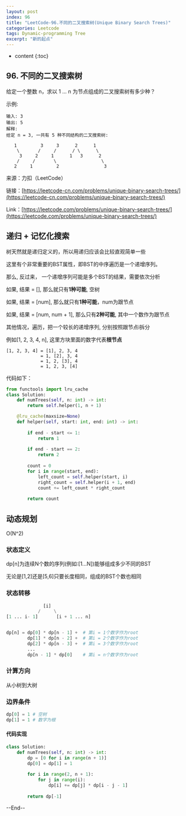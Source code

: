 ```yaml
---
layout: post
index: 96
title: "LeetCode-96.不同的二叉搜索树(Unique Binary Search Trees)"
categories: Leetcode
tags: Dynamic-programming Tree
excerpt: "新的起点"
---
```


* content
{:toc}

## 96. 不同的二叉搜索树

给定一个整数 n，求以 1 ... n 为节点组成的二叉搜索树有多少种？

示例:

```
输入: 3
输出: 5
解释:
给定 n = 3, 一共有 5 种不同结构的二叉搜索树:

   1         3     3      2      1
    \       /     /      / \      \
     3     2     1      1   3      2
    /     /       \                 \
   2     1         2                 3
```

来源：力扣（LeetCode）

链接：[https://leetcode-cn.com/problems/unique-binary-search-trees/](https://leetcode-cn.com/problems/unique-binary-search-trees/)

Link：[https://leetcode.com/problems/unique-binary-search-trees/](https://leetcode.com/problems/unique-binary-search-trees/)


## 递归 + 记忆化搜索

树天然就是递归定义的，所以用递归应该会比较直观简单一些

这里有个非常重要的BST属性，即BST的中序遍历是一个递增序列。

那么, 反过来， 一个递增序列可能是多个BST的结果，需要依次分析

如果, 结果 = [], 那么就只有**1种可能**, 空树

如果, 结果 = [num], 那么就只有**1种可能**，num为跟节点

如果, 结果 = [num, num + 1], 那么只有**2种可能**, 其中一个数作为跟节点

其他情况，遍历，把一个较长的递增序列, 分别按照跟节点i拆分

例如[1, 2, 3, 4, n], 这里方块里面的数字代表**根节点**

```
[1, 2, 3, 4] = [1], 2, 3, 4
             = 1, [2], 3, 4
             = 1, 2, [3], 4
             = 1, 2, 3, [4]
```

代码如下：

```python
from functools import lru_cache
class Solution:
    def numTrees(self, n: int) -> int:
        return self.helper(1, n + 1)

    @lru_cache(maxsize=None)  
    def helper(self, start: int, end: int) -> int:
        
        if end - start <= 1:
            return 1
        
        if end - start == 2:
            return 2
        
        count = 0
        for i in range(start, end):
            left_count = self.helper(start, i)
            right_count = self.helper(i + 1, end)
            count += left_count * right_count
            
        return count
```

## 动态规划

O(N^2)

### 状态定义

dp[n]为连续N个数的序列(例如:[1...N])能够组成多少不同的BST

无论是[1,2]还是[5,6]只要长度相同，组成的BST个数也相同

### 状态转移

```python
              [i]
            /     \
[1 ... i- 1]       [i + 1 ... n]


dp[n] = dp[0] * dp[n - 1] +  # 第i = 1个数字作为root
        dp[1] * dp[n - 2] +  # 第i = 2个数字作为root
        dp[2] * dp[n - 3] +  # 第i = 3个数字作为root
        ...
        dp[n - 1] * dp[0]    # 第i = n个数字作为root
```

### 计算方向

从小树到大树

### 边界条件

```python
dp[0] = 1 # 空树
dp[1] = 1 # 数字为根
```

#### 代码实现

```python
class Solution:
    def numTrees(self, n: int) -> int:
        dp = [0 for i in range(n + 1)]
        dp[0] = dp[1] = 1
        
        for i in range(2, n + 1):
            for j in range(i):
                dp[i] += dp[j] * dp[i - j - 1]
                
        return dp[-1]
```
--End--
